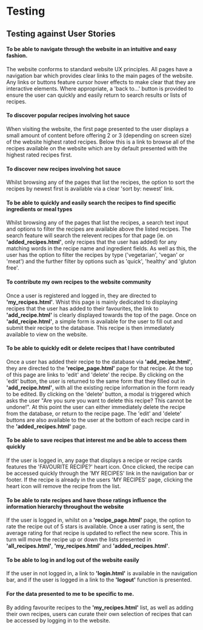 # Testing
## Testing against User Stories
#### **To be able to navigate through the website in an intuitive and easy fashion.**

The website conforms to standard website UX principles. All pages have a navigation bar which provides clear links to the main pages of the website. Any links or buttons feature cursor hover effects to make clear that they are interactive elements. Where appropriate, a 'back to...' button is provided to ensure the user can quickly and easily return to search results or lists of recipes. 

#### **To discover popular recipes involving hot sauce**

When visiting the website, the first page presented to the user displays a small amount of content before offering 2 or 3 (depending on screen size) of the website highest rated recipes. Below this is a link to browse all of the recipes available on the website which are by default presented with the highest rated recipes first.

#### **To discover new recipes involving hot sauce**
Whilst browsing any of the pages that list the recipes, the option to sort the recipes by newest first is available via a clear 'sort by: newest' link.

#### **To be able to quickly and easily search the recipes to find specific ingredients or meal types**
Whilst browsing any of the pages that list the recipes, a search text input and options to filter the recipes are available above the listed recipes. The search feature will search the relevent recipes for that page (ie. on **'added_recipes.html'**, only recipes that the user has added) for any matching words in the recipe name and ingredient fields.
As well as this, the user has the option to filter the recipes by type ('vegetarian', 'vegan' or 'meat') and the further filter by options such as 'quick', 'healthy' and 'gluton free'.

#### **To contribute my own recipes to the website community**
Once a user is registered and logged in, they are directed to **'my_recipes.html'**. Whist this page is mainly dedicated to displaying recipes that the user has added to their favourites, the link to **'add_recipe.html'** is clearly displayed towards the top of the page. Once on **'add_recipe.html'**, a simple form is available for the user to fill out and submit their recipe to the database. This recipe is then immediately available to view on the website.

#### **To be able to quickly edit or delete recipes that I have contributed**
Once a user has added their recipe to the database via **'add_recipe.html'**, they are directed to the **'recipe_page.html'** page for that recipe. At the top of this page are links to 'edit' and 'delete' the recipe. By clicking on the 'edit' button, the user is returned to the same form that they filled out in **'add_recipe.html'**, with all the existing recipe information in the form ready to be edited. By clicking on the 'delete' button, a modal is triggered which asks the user "Are you sure you want to delete this recipe? This cannot be undone!". At this point the user can either immediately delete the recipe from the database, or return to the recipe page.
The 'edit' and 'delete' buttons are also available to the user at the bottom of each recipe card in the **'added_recipes.html'** page.

#### **To be able to save recipes that interest me and be able to access them quickly**
If the user is logged in, any page that displays a recipe or recipe cards features the 'FAVOURITE RECIPE?' heart icon. Once clicked, the recipe can be accessed quickly through the 'MY RECIPES' link in the navigation bar or footer. If the recipe is already in the users 'MY RECIPES' page, clicking the heart icon will remove the recipe from the list. 

#### **To be able to rate recipes and have those ratings influence the information hierarchy throughout the website**
If the user is logged in, whilst on a **'recipe_page.html'** page, the option to rate the recipe out of 5 stars is available. Once a user rating is sent, the average rating for that recipe is updated to reflect the new score. This in turn will move the recipe up or down the lists presented in **'all_recipes.html'**, **'my_recipes.html'** and **'added_recipes.html'**.

#### **To be able to log in and log out of the website easily**
If the user in not logged in, a link to **'login.html'** is available in the navigation bar, and if the user is logged in a link to the **'logout'** function is presented.

#### **For the data presented to me to be specific to me.**
By adding favourite recipes to the **'my_recipes.html'** list, as well as adding their own recipes, users can curate their own selection of recipes that can be accessed by logging in to the website.